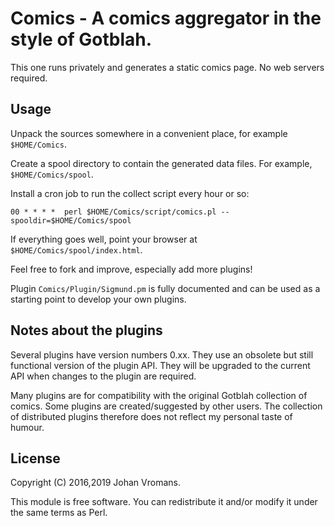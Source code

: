 # Comics - A comics aggregator in the style of Gotblah.

This one runs privately and generates a static comics page.
No web servers required.

## Usage

Unpack the sources somewhere in a convenient place, for example
`$HOME/Comics`.

Create a spool directory to contain the generated data files.
For example, `$HOME/Comics/spool`.

Install a cron job to run the collect script every hour or so:

    00 * * * *  perl $HOME/Comics/script/comics.pl --spooldir=$HOME/Comics/spool

If everything goes well, point your browser at
`$HOME/Comics/spool/index.html`.

Feel free to fork and improve, especially add more plugins!

Plugin `Comics/Plugin/Sigmund.pm` is fully documented and can be used as
a starting point to develop your own plugins.

## Notes about the plugins

Several plugins have version numbers 0.xx. They use an obsolete but
still functional version of the plugin API. They will be upgraded to
the current API when changes to the plugin are required.

Many plugins are for compatibility with the original Gotblah
collection of comics. Some plugins are created/suggested by other
users. The collection of distributed plugins therefore does not
reflect my personal taste of humour.

## License

Copyright (C) 2016,2019 Johan Vromans.

This module is free software. You can redistribute it and/or modify it
under the same terms as Perl.
